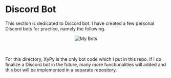 # Discord Bot
This section is dedicated to Discord bot. I have created a few personal Discord bots for practice, namely the following.
<p align="center">
  <img src="https://github.com/abyoso-hapsoro/past-works/assets/51505905/547216bd-e207-417c-93e8-3968459b0c4e" alt="My Bots">
</p>
<br><br>
For this directory, XyPy is the only bot code which I put in this repo. If I do finalize a Discord bot in the future, many more functionalities will added and this bot will be implemented in a separate repository.
